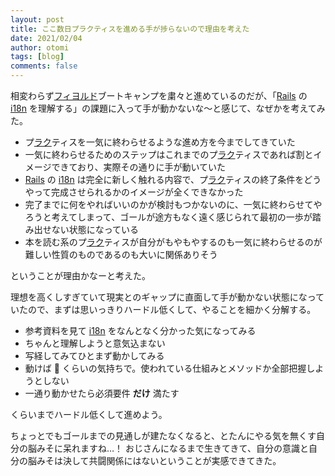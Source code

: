 ```yaml
---
layout: post
title: ここ数日プラクティスを進める手が捗らないので理由を考えた
date: 2021/02/04
author: otomi
tags: [blog]
comments: false
---
```

相変わらず[フィヨルド](http://d.hatena.ne.jp/keyword/%A5%D5%A5%A3%A5%E8%A5%EB%A5%C9)ブートキャンプを粛々と進めているのだが、「[Rails](http://d.hatena.ne.jp/keyword/Rails) の [i18n](http://d.hatena.ne.jp/keyword/i18n) を理解する」の課題に入って手が動かないな〜と感じて、なぜかを考えてみた。

<!-- more -->
- プ[ラク](http://d.hatena.ne.jp/keyword/%A5%E9%A5%AF)ティスを一気に終わらせるような進め方を今までしてきていた
- 一気に終わらせるためのステップはこれまでのプ[ラク](http://d.hatena.ne.jp/keyword/%A5%E9%A5%AF)ティスであれば割とイメージできており、実際その通りに手が動いていた
- [Rails](http://d.hatena.ne.jp/keyword/Rails) の [i18n](http://d.hatena.ne.jp/keyword/i18n) は完全に新しく触れる内容で、プ[ラク](http://d.hatena.ne.jp/keyword/%A5%E9%A5%AF)ティスの終了条件をどうやって完成させられるかのイメージが全くできなかった
- 完了までに何をやればいいのかが検討もつかないのに、一気に終わらせてやろうと考えてしまって、ゴールが途方もなく遠く感じられて最初の一歩が踏み出せない状態になっている
- 本を読む系のプ[ラク](http://d.hatena.ne.jp/keyword/%A5%E9%A5%AF)ティスが自分がもやもやするのも一気に終わらせるのが難しい性質のものであるのも大いに関係ありそう

ということが理由かなーと考えた。

理想を高くしすぎていて現実とのギャップに直面して手が動かない状態になっていたので、まずは思いっきりハードル低くして、やることを細かく分解する。

- 参考資料を見て [i18n](http://d.hatena.ne.jp/keyword/i18n) をなんとなく分かった気になってみる
- ちゃんと理解しようと意気込まない
- 写経してみてひとまず動かしてみる
- 動けば 💯 くらいの気持ちで。使われている仕組みとメソッドか全部把握しようとしない
- 一通り動かせたら必須要件 **だけ** 満たす

くらいまでハードル低くして進めよう。

ちょっとでもゴールまでの見通しが建たなくなると、とたんにやる気を無くす自分の脳みそに呆れますね…！ おじさんになるまで生きてきて、自分の意識と自分の脳みそは決して共闘関係にはないということが実感できてきた。
